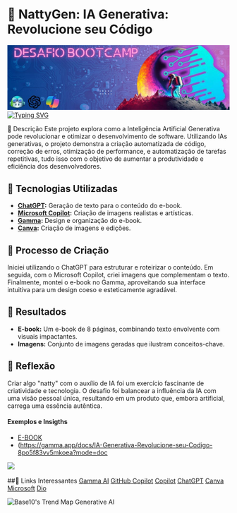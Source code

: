 # 🌟 NattyGen: IA Generativa: Revolucione seu Código
![](https://raw.githubusercontent.com/HalleyVeras/lab-natty-or-not/main/exemplos/9bd538f9-78ed-4d44-861b-2fd5ac24b916.jfif)
[![Typing SVG](https://readme-typing-svg.herokuapp.com/?color=FF00FF&size=35&center=true&vCenter=true&width=1000&lines=HELLO,+MY+NAME+is+Halley+Veras+De+Oliveira;cloud+school+student;I+from+Brasil,+PE;I+study+Data+Science+at+university+Estácio;Be+Welcome!+:%29)](https://git.io/typing-svg)


📒 Descrição
Este projeto explora como a Inteligência Artificial Generativa pode revolucionar e otimizar o desenvolvimento de software. Utilizando IAs generativas, o projeto demonstra a criação automatizada de código, correção de erros, otimização de performance, e automatização de tarefas repetitivas, tudo isso com o objetivo de aumentar a produtividade e eficiência dos desenvolvedores.


## 🤖 Tecnologias Utilizadas
- **[ChatGPT](https://chat.openai.com):** Geração de texto para o conteúdo do e-book.
- **[Microsoft Copilot](https://www.microsoft.com):** Criação de imagens realistas e artísticas.
- **[Gamma](https://gamma.app):** Design e organização do e-book.
- **[Canva](https://www.canva.com):** Criação de imagens e edições.


## 🧐 Processo de Criação
Iniciei utilizando o ChatGPT para estruturar e roteirizar o conteúdo. Em seguida, com o Microsoft Copilot, criei imagens que complementam o texto. Finalmente, montei o e-book no Gamma, aproveitando sua interface intuitiva para um design coeso e esteticamente agradável.


## 🚀 Resultados
- **E-book:** Um e-book de 8 páginas, combinando texto envolvente com visuais impactantes.
- **Imagens:** Conjunto de imagens geradas que ilustram conceitos-chave.


## 💭 Reflexão
Criar algo "natty" com o auxílio de IA foi um exercício fascinante de criatividade e tecnologia. O desafio foi balancear a influência da IA com uma visão pessoal única, resultando em um produto que, embora artificial, carrega uma essência autêntica.

#### Exemplos e Insigths

- [E-BOOK](https://gamma.app/docs/IA-Generativa-Revolucione-seu-Codigo-8po5f83vv5mkoea?mode=doc)
- (https://gamma.app/docs/IA-Generativa-Revolucione-seu-Codigo-8po5f83vv5mkoea?mode=doc

![](https://techcommunity.microsoft.com/t5/image/serverpage/image-id/473679i3DEFEF5A70432508/image-size/large?v=v2&px=999)

##🔗 Links Interessantes 
[Gamma AI](https://gamma.app "Gamma AI: Gamma")
[GitHub Copilot](https://github.com/features/copilot "GitHub Copilot")
[Copilot](https://copilot.microsoft.com")
[ChatGPT](https://chatgpt.com "ChatGPT")
[Canva](https://www.canva.com "Canva")
[Microsoft](https://www.microsoft.com/pt-br")
[Dio](https://web.dio.me/")

![Base10's Trend Map Generative AI](https://github.com/digitalinnovationone/lab-natty-or-not/assets/730492/f4df26e8-f8f7-4419-8252-c69d73ea930c)
